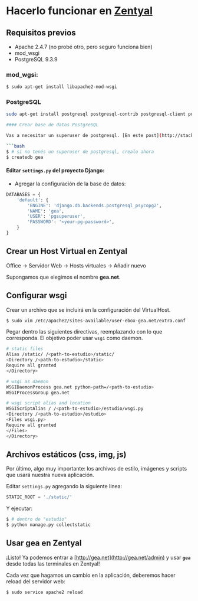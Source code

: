 # Hacerlo funcionar en [Zentyal](http://www.zentyal.org/)

## Requisitos previos

- Apache 2.4.7 (no probé otro, pero seguro funciona bien)
- mod_wsgi
- PostgreSQL 9.3.9

### mod_wgsi:

```bash
$ sudo apt-get install libapache2-mod-wsgi
```

### PostgreSQL

```bash
sudo apt-get install postgresql postgresql-contrib postgresql-client postgresql-plpython-9.3

#### Crear base de datos PostgreSQL

Vas a necesitar un superuser de postgresql. [En este post](http://stackoverflow.com/questions/1471571/how-to-configure-postgresql-for-the-first-time) explica bastante bien cómo hacerlo.

```bash
$ # si no tenés un superuser de postgresql, crealo ahora
$ createdb gea
```
#### Editar ```settings.py``` del proyecto Django:

- Agregar la configuración de la base de datos:

```python
DATABASES = {
    'default': {
        'ENGINE': 'django.db.backends.postgresql_psycopg2',
        'NAME': 'gea',
        'USER': 'pgsuperuser',
        'PASSWORD': '<your-pg-password>',
    }
}
```

## Crear un Host Virtual en Zentyal

Office -> Servidor Web -> Hosts virtuales -> Añadir nuevo

Supongamos que elegimos el nombre __gea.net__.

## Configurar wsgi

Crear un archivo que se incluirá en la configuración del VirtualHost.

```bash
$ sudo vim /etc/apache2/sites-available/user-ebox-gea.net/extra.conf
```

Pegar dentro las siguientes directivas, reemplazando _<path-to-estudio>_ con lo que corresponda. El objetivo poder usar ```wsgi``` como daemon.

```bash
# static files
Alias /static/ /<path-to-estudio>/static/
<Directory /<path-to-estudio>/static>
Require all granted
</Directory>

# wsgi as daemon
WSGIDaemonProcess gea.net python-path=/<path-to-estudio>
WSGIProcessGroup gea.net

# wsgi script alias and location
WSGIScriptAlias / /<path-to-estudio>/estudio/wsgi.py
<Directory /<path-to-estudio>/estudio>
<Files wsgi.py>
Require all granted
</Files>
</Directory>
```

## Archivos estáticos (css, img, js)

Por último, algo muy importante: los archivos de estilo, imágenes y scripts que usará nuestra nueva aplicación.

Editar ```settings.py``` agregando la siguiente linea:

```python
STATIC_ROOT = './static/'
```

Y ejecutar:
```bash
$ # dentro de "estudio"
$ python manage.py collectstatic
```

## Usar __gea__ en Zentyal

¡Listo! Ya podemos entrar a [http://gea.net](http://gea.net/admin) y usar __```gea```__ desde todas las terminales en Zentyal!

Cada vez que hagamos un cambio en la aplicación, deberemos hacer reload del servidor web:

```bash
$ sudo service apache2 reload
```
